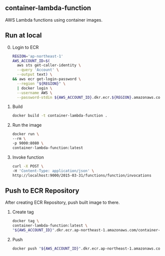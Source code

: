 container-lambda-function
---

AWS Lambda functions using container images.

## Run at local

0. Login to ECR

    ```bash
    REGION='ap-northeast-1'
    AWS_ACCOUNT_ID=$(
      aws sts get-caller-identity \
      --query 'Account' \
      --output text) \
    && aws ecr get-login-password \
      --region "${REGION}" \
      | docker login \
      --username AWS \
      --password-stdin ${AWS_ACCOUNT_ID}.dkr.ecr.${REGION}.amazonaws.com
    ```

1. Build

    ```bash
    docker build -t container-lambda-function .
    ```

2. Run the image

    ```bash
    docker run \
    --rm \
    -p 9000:8080 \
    container-lambda-function:latest
    ```

3. Invoke function

    ```bash
    curl -X POST \
    -H 'Content-Type: application/json' \
    http://localhost:9000/2015-03-31/functions/function/invocations
    ```

## Push to ECR Repository

After creating ECR Repository, push built image to there.

1. Create tag

    ```bash
    docker tag \
    container-lambda-function:latest \
    "${AWS_ACCOUNT_ID}".dkr.ecr.ap-northeast-1.amazonaws.com/container-lambda-repository:latest
    ```

2. Push

    ```bash
    docker push "${AWS_ACCOUNT_ID}".dkr.ecr.ap-northeast-1.amazonaws.com/container-lambda-repository:latest
    ```
